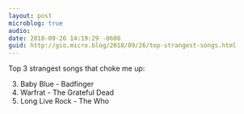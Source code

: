 ```yaml
---
layout: post
microblog: true
audio: 
date: 2018-09-26 14:19:29 -0600
guid: http://gio.micro.blog/2018/09/26/top-strangest-songs.html
---
```

Top 3 strangest songs that choke me up:

3. Baby Blue - Badfinger
2. Warfrat - The Grateful Dead
1. Long Live Rock - The Who
